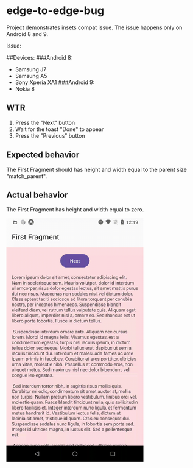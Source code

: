 # edge-to-edge-bug
Project demonstrates insets compat issue. The issue happens only on Android 8 and 9.

Issue: 

##Devices:
###Android 8:
- Samsung J7
- Samsung A5
- Sony Xperia XA1
###Android 9:
- Nokia 8

## WTR
1. Press the "Next" button
2. Wait for the toast "Done" to appear
3. Press the "Previous" button

## Expected behavior
The First Fragment should has height and width equal to the parent size "match_parent".

## Actual behavior
The First Fragment has height and width equal to zero.

<img src="https://github.com/ZebanNikolay/edge-to-edge-bug/blob/master/img/edge-to-edge-bug-video.gif" width="360" height="640">

